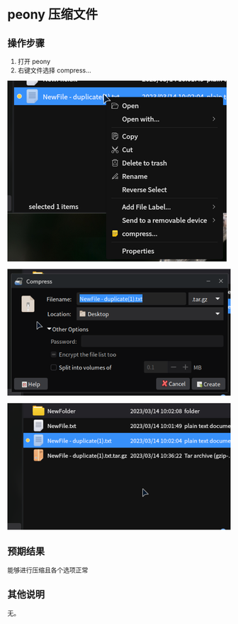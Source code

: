 # peony 压缩文件

## 操作步骤
1. 打开 peony
2. 右键文件选择 compress...

![peony-压缩文件-1](./img/peony-压缩文件-1.png)

![peony-压缩文件-2](./img/peony-压缩文件-2.png)

![peony-压缩文件-3](./img/peony-压缩文件-3.png)


## 预期结果
能够进行压缩且各个选项正常

## 其他说明
无。

